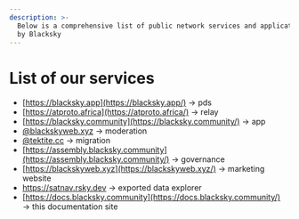 ```yaml
---
description: >-
  Below is a comprehensive list of public network services and applications ran
  by Blacksky
---
```


# List of our services

* [https://blacksky.app](https://blacksky.app/) → pds
* [https://atproto.africa](https://atproto.africa/) → relay
* [https://blacksky.community](https://blacksky.community/) → app
* [@blackskyweb.xyz](https://blacksky.community/profile/did:plc:d2mkddsbmnrgr3domzg5qexf) → moderation
* [@tektite.cc](https://blacksky.community/profile/did:plc:tkpi67nipaoa4ocw5cn24ukg) → migration
* [https://assembly.blacksky.community](https://assembly.blacksky.community/) → governance
* [https://blackskyweb.xyz](https://blackskyweb.xyz/) → marketing website
* [https://](https://satnav.rsky.dev/)[satnav](https://satnav.rsky.dev/)[.rsky.dev](https://satnav.rsky.dev/) → exported data explorer
* [https://docs.blacksky.community](https://docs.blacksky.community/) → this documentation site

